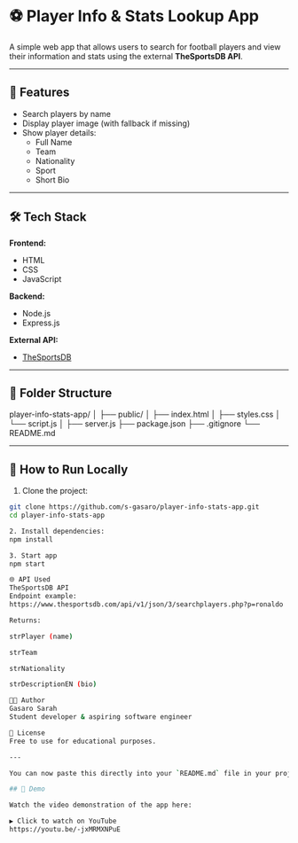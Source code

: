 # ⚽ Player Info & Stats Lookup App

A simple web app that allows users to search for football players and view their information and stats using the external **TheSportsDB API**.

---

## 🚀 Features

- Search players by name
- Display player image (with fallback if missing)
- Show player details:
  - Full Name
  - Team
  - Nationality
  - Sport
  - Short Bio

---

## 🛠 Tech Stack

**Frontend:**
- HTML
- CSS
- JavaScript

**Backend:**
- Node.js
- Express.js

**External API:**
- [TheSportsDB](https://www.thesportsdb.com/)

---

## 📁 Folder Structure

player-info-stats-app/
│
├── public/
│ ├── index.html
│ ├── styles.css
│ └── script.js
│
├── server.js
├── package.json
├── .gitignore
└── README.md

---

## 🔧 How to Run Locally

1. Clone the project:
```bash
git clone https://github.com/s-gasaro/player-info-stats-app.git
cd player-info-stats-app

2. Install dependencies:
npm install

3. Start app
npm start

🌐 API Used
TheSportsDB API
Endpoint example:
https://www.thesportsdb.com/api/v1/json/3/searchplayers.php?p=ronaldo

Returns:

strPlayer (name)

strTeam

strNationality

strDescriptionEN (bio)

👩‍💻 Author
Gasaro Sarah
Student developer & aspiring software engineer

📄 License
Free to use for educational purposes.

---

You can now paste this directly into your `README.md` file in your project folder. Let me know if you want to add badges or a live link later! ✅

## 🎥 Demo

Watch the video demonstration of the app here:

▶️ Click to watch on YouTube
https://youtu.be/-jxMRMXNPuE
